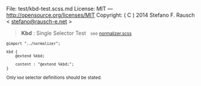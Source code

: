 File:      test/kbd-test.scss.md
License:   MIT — http://opensource.org/licenses/MIT
Copyright: ( C ) 2014 Stefano F. Rausch < stefano@rausch-e.net >

> **Kbd** : Single Selector Test  
> <small> see [normalizer.scss](../_normalizer.scss.md) </smalll>

    @import "../normalizer";

    kbd {
        @extend %kbd;

        content : "@extend %kbd;";
    }

Only `kbd` selector definitions should be stated.
